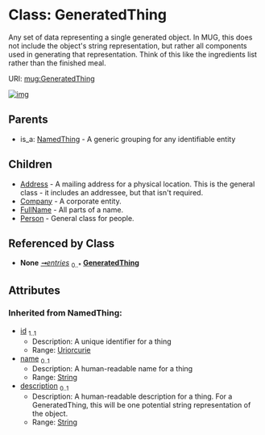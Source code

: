 
# Class: GeneratedThing


Any set of data representing a single generated object. In MUG, this does not include the object's string representation, but rather all components used in generating that representation. Think of this like the ingredients list rather than the finished meal.

URI: [mug:GeneratedThing](https://w3id.org/caufieldjh-in-space/mug_schemas/GeneratedThing)


[![img](https://yuml.me/diagram/nofunky;dir:TB/class/[Person],[NamedThing],[GeneratedThingCollection]++-%20entries%200..*>[GeneratedThing&#124;id(i):uriorcurie;name(i):string%20%3F;description(i):string%20%3F],[GeneratedThing]^-[Person],[GeneratedThing]^-[FullName],[GeneratedThing]^-[Company],[GeneratedThing]^-[Address],[NamedThing]^-[GeneratedThing],[GeneratedThingCollection],[FullName],[Company],[Address])](https://yuml.me/diagram/nofunky;dir:TB/class/[Person],[NamedThing],[GeneratedThingCollection]++-%20entries%200..*>[GeneratedThing&#124;id(i):uriorcurie;name(i):string%20%3F;description(i):string%20%3F],[GeneratedThing]^-[Person],[GeneratedThing]^-[FullName],[GeneratedThing]^-[Company],[GeneratedThing]^-[Address],[NamedThing]^-[GeneratedThing],[GeneratedThingCollection],[FullName],[Company],[Address])

## Parents

 *  is_a: [NamedThing](NamedThing.md) - A generic grouping for any identifiable entity

## Children

 * [Address](Address.md) - A mailing address for a physical location. This is the general class - it includes an addressee, but that isn't required.
 * [Company](Company.md) - A corporate entity.
 * [FullName](FullName.md) - All parts of a name.
 * [Person](Person.md) - General class for people.

## Referenced by Class

 *  **None** *[➞entries](generatedThingCollection__entries.md)*  <sub>0..\*</sub>  **[GeneratedThing](GeneratedThing.md)**

## Attributes


### Inherited from NamedThing:

 * [id](id.md)  <sub>1..1</sub>
     * Description: A unique identifier for a thing
     * Range: [Uriorcurie](types/Uriorcurie.md)
 * [name](name.md)  <sub>0..1</sub>
     * Description: A human-readable name for a thing
     * Range: [String](types/String.md)
 * [description](description.md)  <sub>0..1</sub>
     * Description: A human-readable description for a thing. For a GeneratedThing, this will be one potential string representation of the object.
     * Range: [String](types/String.md)
